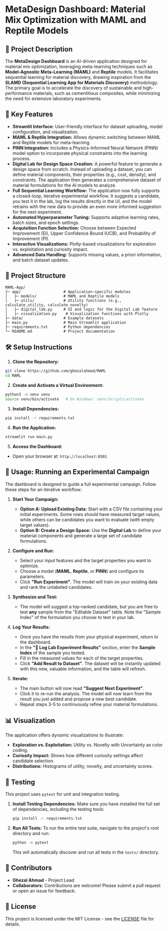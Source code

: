 # MetaDesign Dashboard: Material Mix Optimization with MAML and Reptile Models

## 🚀 Project Description
The **MetaDesign Dashboard** is an AI-driven application designed for material mix optimization, leveraging meta-learning techniques such as **Model-Agnostic Meta-Learning (MAML)** and **Reptile** models. It facilitates sequential learning for material discovery, drawing inspiration from the **SLAMD (Sequential Learning App for Materials Discovery)** methodology. The primary goal is to accelerate the discovery of sustainable and high-performance materials, such as cementitious composites, while minimizing the need for extensive laboratory experiments.

## 🎯 Key Features
- **Streamlit Interface:** User-friendly interface for dataset uploading, model configuration, and visualization.
- **MAML & Reptile Integration:** Allows dynamic switching between MAML and Reptile models for meta-learning.
- **PINN Integration:** Includes a Physics-Informed Neural Network (PINN) model option to incorporate physical constraints into the learning process.
- **Digital Lab for Design Space Creation:** A powerful feature to generate a design space from scratch. Instead of uploading a dataset, you can define material components, their properties (e.g., cost, density), and constraints. The application then generates a comprehensive dataset of material formulations for the AI models to analyze.
- **Full Sequential Learning Workflow:** The application now fully supports a closed-loop, iterative experimental workflow. It suggests a candidate, you test it in the lab, log the results directly in the UI, and the model retrains with the new data to provide an even more informed suggestion for the next experiment.
- **Automated Hyperparameter Tuning:** Supports adaptive learning rates, batch sizes, and epoch settings.
- **Acquisition Function Selection:** Choose between Expected Improvement (EI), Upper Confidence Bound (UCB), and Probability of Improvement (PI).
- **Interactive Visualizations:** Plotly-based visualizations for exploration vs. exploitation and curiosity impact.
- **Advanced Data Handling:** Supports missing values, a priori information, and batch dataset updates.

## 📂 Project Structure
```
MAML-App/
├─ app/                   # Application-specific modules
│   ├─ models/            # MAML and Reptile models
│   ├─ utils/             # Utility functions (e.g., calculate_utility, calculate_novelty)
│   ├─ digital_lab.py     # UI and logic for the Digital Lab feature
│   ├─ visualization.py    # Visualization functions with Plotly
├─ data/                  # Example datasets
├─ main.py                # Main Streamlit application
├─ requirements.txt       # Python dependencies
└─ README.md              # Project documentation
```

## 🛠️ Setup Instructions
1. **Clone the Repository:**
```bash
git clone https://github.com/ghezalahmad/MAML
cd MAML
```

2. **Create and Activate a Virtual Environment:**
```bash
python3 -m venv venv
source venv/bin/activate   # On Windows: venv\Scripts\activate
```

3. **Install Dependencies:**
```bash
pip install -r requirements.txt
```

4. **Run the Application:**
```bash
streamlit run main.py
```

5. **Access the Dashboard:**
- Open your browser at: `http://localhost:8501`

## 🧠 Usage: Running an Experimental Campaign
The dashboard is designed to guide a full experimental campaign. Follow these steps for an iterative workflow:

1. **Start Your Campaign:**
   - **Option A: Upload Existing Data:** Start with a CSV file containing your initial experiments. Some rows should have measured target values, while others can be candidates you want to evaluate (with empty target values).
   - **Option B: Create a Design Space:** Use the **Digital Lab** to define your material components and generate a large set of candidate formulations.

2. **Configure and Run:**
   - Select your input features and the target properties you want to optimize.
   - Choose a model (**MAML**, **Reptile**, or **PINN**) and configure its parameters.
   - Click **"Run Experiment"**. The model will train on your existing data and rank the unlabeled candidates.

3. **Synthesize and Test:**
   - The model will suggest a top-ranked candidate, but you are free to test **any** sample from the "Editable Dataset" table. Note the "Sample Index" of the formulation you choose to test in your lab.

4. **Log Your Results:**
   - Once you have the results from your physical experiment, return to the dashboard.
   - In the **"📝 Log Lab Experiment Results"** section, enter the **Sample Index** of the sample you tested.
   - Fill in the measured values for each of the target properties.
   - Click **"Add Result to Dataset"**. The dataset will be instantly updated with this new, valuable information, and the table will refresh.

5. **Iterate:**
   - The main button will now read **"Suggest Next Experiment"**.
   - Click it to re-run the analysis. The model will now learn from the result you just added and propose a new best candidate.
   - Repeat steps 3-5 to continuously refine your material formulations.

## 📊 Visualization
The application offers dynamic visualizations to illustrate:
- **Exploration vs. Exploitation:** Utility vs. Novelty with Uncertainty as color coding.
- **Curiosity Impact:** Shows how different curiosity settings affect candidate selection.
- **Distributions:** Histograms of utility, novelty, and uncertainty scores.

## 🧪 Testing
This project uses `pytest` for unit and integration testing.

1.  **Install Testing Dependencies:**
    Make sure you have installed the full set of dependencies, including the testing tools:
    ```bash
    pip install -r requirements.txt
    ```

2.  **Run All Tests:**
    To run the entire test suite, navigate to the project's root directory and run:
    ```bash
    python -m pytest
    ```
    This will automatically discover and run all tests in the `tests/` directory.

## 👥 Contributors
- **Ghezal Ahmad** - Project Lead
- **Collaborators:** Contributions are welcome! Please submit a pull request or open an issue for feedback.

## 📄 License
This project is licensed under the MIT License - see the [LICENSE](LICENSE) file for details.



